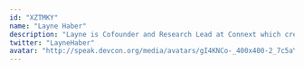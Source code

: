 ```yaml
---
id: "XZTMKY"
name: "Layne Haber"
description: "Layne is Cofounder and Research Lead at Connext which creates interoperability technology. She has been building infrastructure for Ethereum since 2017, and before that worked in digital health."
twitter: "LayneHaber"
avatar: "http://speak.devcon.org/media/avatars/gI4KNCo-_400x400-2_7c5aYiZ.jpg"
---
```

